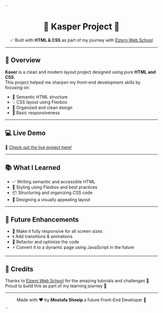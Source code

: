``<h1 align="center">🌟 Kasper Project 🌟</h1>

<p align="center">
  ✅ Built with <strong>HTML & CSS</strong> as part of my journey with <a href="https://elzero.org/">Elzero Web School</a>  
</p>

---

## 📌 Overview

**Kaser** is a clean and modern layout project designed using pure **HTML and CSS**.  
This project helped me sharpen my front-end development skills by focusing on:

- 🧱 Semantic HTML structure  
- 💡 CSS layout using Flexbox  
- 🎯 Organized and clean design  
- 📱 Basic responsiveness

---

## 💻 Live Demo

🚀 [Check out the live project here!](https://mostafawaelshoeip.github.io/Kasper-Template-2/)

---

## 📚 What I Learned

- ✅ Writing semantic and accessible HTML
- 🎨 Styling using Flexbox and best practices
- 📦 Structuring and organizing CSS code
- 📐 Designing a visually appealing layout

---

## 🔮 Future Enhancements

- 📱 Make it fully responsive for all screen sizes
- 🌀 Add transitions & animations
- 🔧 Refactor and optimize the code
- ⚡️ Convert it to a dynamic page using JavaScript in the future

---

## 🧠 Credits

Thanks to [Elzero Web School](https://elzero.org/) for the amazing tutorials and challenges 🙌  
Proud to build this as part of my learning journey 💪

---

<p align="center">Made with ❤️ by <b>Mostafa Shoeip </b>a future Front-End Developer 🚀</p>
``
